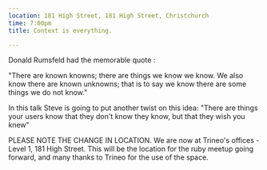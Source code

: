 ```yaml
---
location: 181 High Street, 181 High Street, Christchurch
time: 7:00pm
title: Context is everything.

---
```


Donald Rumsfeld had the memorable quote :

"There are known knowns; there are things we know we know. We also know there are known unknowns; that is to say we know there are some things we do not know."

In this talk Steve is going to put another twist on this idea: "There are things your users know that they don't know they know, but that they wish you knew"

PLEASE NOTE THE CHANGE IN LOCATION. We are now at Trineo's offices - Level 1, 181 High Street. This will be the location for the ruby meetup going forward, and many thanks to Trineo for the use of the space.
